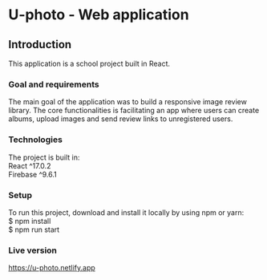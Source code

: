 # U-photo - Web application

## Introduction

This application is a school project built in React.

### Goal and requirements

The main goal of the application was to build a responsive image review library. The core functionalities is facilitating an app where users can create albums, upload images and send review links to unregistered users.

### Technologies

The project is built in:<br/>
React ^17.0.2<br/>
Firebase ^9.6.1

### Setup

To run this project, download and install it locally by using npm or yarn: <br/>
$ npm install<br/>
$ npm run start

### Live version

https://u-photo.netlify.app
